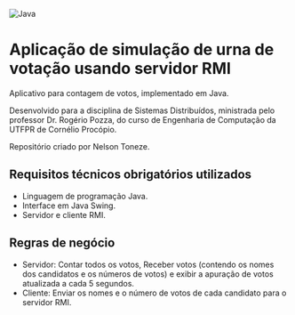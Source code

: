 ![Java](https://img.shields.io/badge/java-%23ED8B00.svg?style=for-the-badge&logo=java&logoColor=white)
# Aplicação de simulação de urna de votação usando servidor RMI
Aplicativo para contagem de votos, implementado em Java.

Desenvolvido para a disciplina de Sistemas Distribuídos, ministrada pelo professor Dr. Rogério Pozza, do curso de Engenharia de Computação da UTFPR de Cornélio Procópio.

Repositório criado por Nelson Toneze.

## Requisitos técnicos obrigatórios utilizados
- Linguagem de programação Java.
- Interface em Java Swing.
- Servidor e cliente RMI.

## Regras de negócio
- Servidor: Contar todos os votos, Receber votos (contendo os nomes dos candidatos e os números de votos) e exibir a apuração de votos atualizada a cada 5 segundos.
- Cliente: Enviar os nomes e o número de votos de cada candidato para o servidor RMI.
